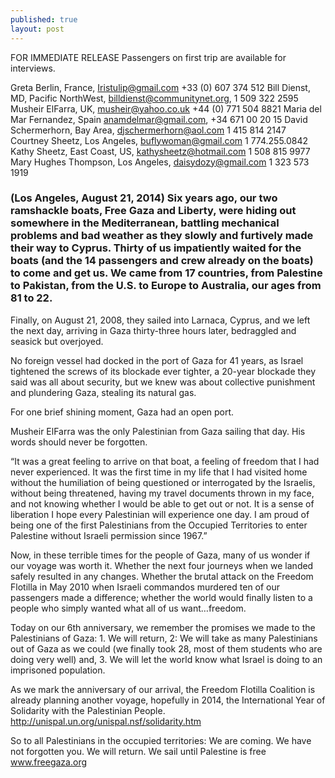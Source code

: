 ```yaml
---
published: true
layout: post
---
```


FOR IMMEDIATE RELEASE
Passengers on first trip are available for interviews.

Greta Berlin, France, Iristulip@gmail.com +33 (0) 607 374 512
Bill Dienst, MD, Pacific NorthWest, billdienst@communitynet.org, 1 509 322
2595
Musheir ElFarra, UK, musheir@yahoo.co.uk  +44 (0) 771 504 8821
Maria del Mar Fernandez, Spain  anamdelmar@gmail.com, +34 671 00 20 15
David Schermerhorn, Bay Area, djschermerhorn@aol.com 1 415 814 2147
Courtney Sheetz, Los Angeles, buflywoman@gmail.com 1 774.255.0842
Kathy Sheetz, East Coast, US, kathysheetz@hotmail.com 1 508 815 9977
Mary Hughes Thompson, Los Angeles, daisydozy@gmail.com  1 323 573 1919

### (Los Angeles, August 21, 2014) Six years ago, our two ramshackle boats, Free Gaza and Liberty, were hiding out somewhere in the Mediterranean, battling mechanical problems and bad weather as they slowly and furtively made their way to Cyprus.  Thirty of us impatiently waited for the boats (and the 14 passengers and crew already on the boats) to come and get us. We came from 17 countries, from Palestine to Pakistan, from the U.S. to Europe to Australia, our ages from 81 to 22.

Finally, on August 21, 2008, they sailed into Larnaca, Cyprus, and we left the
next day, arriving in Gaza thirty-three hours later, bedraggled and seasick
but overjoyed.

No foreign vessel had docked in the port of Gaza for 41 years, as Israel
tightened the screws of its blockade ever tighter, a 20-year blockade they
said was all about security, but we knew was about collective punishment and
plundering Gaza, stealing its natural gas.

For one brief shining moment, Gaza had an open port.

Musheir ElFarra was the only Palestinian from Gaza sailing that day. His words
should never be forgotten.

“It was a great feeling to arrive on that boat, a feeling of freedom that I
had never experienced. It was the first time in my life that I had visited
home without the humiliation of being questioned or interrogated by the
Israelis, without being threatened, having my travel documents thrown in my
face, and not knowing whether I would be able to get out or not. It is a sense
of liberation I hope every Palestinian will experience one day. I am proud of
being one of the first Palestinians from the Occupied Territories to enter
Palestine without Israeli permission since 1967.”

Now, in these terrible times for the people of Gaza, many of us wonder if our
voyage was worth it. Whether the next four journeys when we landed safely
resulted in any changes. Whether the brutal attack on the Freedom Flotilla in
May 2010 when Israeli commandos murdered ten of our passengers made a
difference; whether the world would finally listen to a people who simply
wanted what all of us want…freedom.

Today on our 6th anniversary, we remember the promises we made to the
Palestinians of Gaza: 1. We will return, 2: We will take as many Palestinians
out of Gaza as we could (we finally took 28, most of them students who are
doing very well) and, 3. We will let the world know what Israel is doing to an
imprisoned population.

As we mark the anniversary of our arrival, the Freedom Flotilla Coalition is
already planning another voyage, hopefully in 2014, the International Year of
Solidarity with the Palestinian People.
http://unispal.un.org/unispal.nsf/solidarity.htm

So to all Palestinians in the occupied territories: We are coming. We have not
forgotten you. We will return. We sail until Palestine is free
www.freegaza.org
